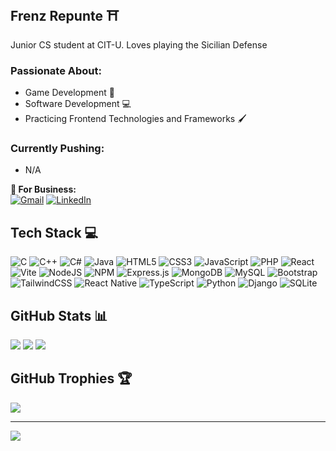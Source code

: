 ## Frenz Repunte ⛩

Junior CS student at CIT-U. Loves playing the Sicilian Defense

### Passionate About:
- Game Development 👾
- Software Development 💻
- Practicing Frontend Technologies and Frameworks 🖌

### Currently Pushing:
- N/A

**📧 For Business:** <br>
[![Gmail](https://img.shields.io/badge/Gmail-c71610?style=for-the-badge&logo=Gmail&logoColor=%23FFFFFF)](mailto:frenzrpnte@gmail.com) [![LinkedIn](https://img.shields.io/badge/LinkedIn-%230077B5.svg?style=for-the-badge&logo=linkedin&logoColor=white)](https://linkedin.com/in/frenzr)

## Tech Stack 💻 
![C](https://img.shields.io/badge/c-%2300599C.svg?style=for-the-badge&logo=c&logoColor=white) 
![C++](https://img.shields.io/badge/c++-%2300599C.svg?style=for-the-badge&logo=c%2B%2B&logoColor=white)
![C#](https://img.shields.io/badge/c%23-%23239120.svg?style=for-the-badge&logo=csharp&logoColor=white)
![Java](https://img.shields.io/badge/java-%23ED8B00.svg?style=for-the-badge&logo=openjdk&logoColor=white)
![HTML5](https://img.shields.io/badge/html5-%23E34F26.svg?style=for-the-badge&logo=html5&logoColor=white) 
![CSS3](https://img.shields.io/badge/css3-%231572B6.svg?style=for-the-badge&logo=css3&logoColor=white) 
![JavaScript](https://img.shields.io/badge/javascript-%23323330.svg?style=for-the-badge&logo=javascript&logoColor=%23F7DF1E)
![PHP](https://img.shields.io/badge/php-%23777BB4.svg?style=for-the-badge&logo=php&logoColor=white)
![React](https://img.shields.io/badge/react-%2320232a.svg?style=for-the-badge&logo=react&logoColor=%2361DAFB) 
![Vite](https://img.shields.io/badge/vite-%23646CFF.svg?style=for-the-badge&logo=vite&logoColor=white) 
![NodeJS](https://img.shields.io/badge/node.js-6DA55F?style=for-the-badge&logo=node.js&logoColor=white)
![NPM](https://img.shields.io/badge/NPM-%23CB3837.svg?style=for-the-badge&logo=npm&logoColor=white) 
![Express.js](https://img.shields.io/badge/express.js-%23404d59.svg?style=for-the-badge&logo=express&logoColor=%2361DAFB) 
![MongoDB](https://img.shields.io/badge/MongoDB-%234ea94b.svg?style=for-the-badge&logo=mongodb&logoColor=white) 
![MySQL](https://img.shields.io/badge/mysql-4479A1.svg?style=for-the-badge&logo=mysql&logoColor=white) 
![Bootstrap](https://img.shields.io/badge/bootstrap-%238511FA.svg?style=for-the-badge&logo=bootstrap&logoColor=white)
![TailwindCSS](https://img.shields.io/badge/tailwindcss-%2338B2AC.svg?style=for-the-badge&logo=tailwind-css&logoColor=white)
![React Native](https://img.shields.io/badge/react_native-%2320232a.svg?style=for-the-badge&logo=react&logoColor=%2361DAFB) 
![TypeScript](https://img.shields.io/badge/typescript-%23007ACC.svg?style=for-the-badge&logo=typescript&logoColor=white) 
![Python](https://img.shields.io/badge/python-3670A0?style=for-the-badge&logo=python&logoColor=ffdd54) 
![Django](https://img.shields.io/badge/django-%23092E20.svg?style=for-the-badge&logo=django&logoColor=white) 
![SQLite](https://img.shields.io/badge/sqlite-%2307405e.svg?style=for-the-badge&logo=sqlite&logoColor=white)

## GitHub Stats 📊
![](https://github-readme-stats.vercel.app/api?username=ChimaRyder&theme=date_night&hide_border=true&include_all_commits=false&count_private=false)
![](https://github-readme-stats.vercel.app/api/top-langs/?username=ChimaRyder&theme=date_night&hide_border=true&include_all_commits=false&count_private=false&layout=compact)
![](https://github-readme-streak-stats.herokuapp.com/?user=ChimaRyder&theme=date_night&hide_border=true)

## GitHub Trophies 🏆
![](https://github-profile-trophy.vercel.app/?username=ChimaRyder&theme=monokai&no-frame=true&no-bg=false&margin-w=4)

---
[![](https://visitcount.itsvg.in/api?id=ChimaRyder&icon=3&color=5)](https://visitcount.itsvg.in)

<!-- Proudly created with GPRM ( https://gprm.itsvg.in ) -->
